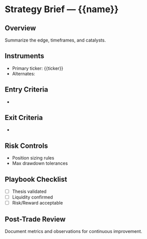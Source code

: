 # Strategy Brief — {{name}}

## Overview
Summarize the edge, timeframes, and catalysts.

## Instruments
- Primary ticker: {{ticker}}
- Alternates: 

## Entry Criteria
- 

## Exit Criteria
- 

## Risk Controls
- Position sizing rules
- Max drawdown tolerances

## Playbook Checklist
- [ ] Thesis validated
- [ ] Liquidity confirmed
- [ ] Risk/Reward acceptable

## Post-Trade Review
Document metrics and observations for continuous improvement.
